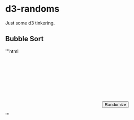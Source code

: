 # d3-randoms
Just some d3 tinkering.


## Bubble Sort
'''html
<!DOCTYPE html>
<meta charset="utf-8">

<script type="text/javascript" src="d3.min.js"></script>
<svg></svg>
<button onclick="randomCircles()">Randomize</button>
<script>
// Adapted from http://martin.ankerl.com/2009/12/09/how-to-create-random-colors-programmatically/
var randomColor = (function(){
  var golden_ratio_conjugate = 0.618033988749895;
  var h = Math.random();
  var hslToRgb = function (h, s, l){
      var r, g, b;
      if(s == 0){
          r = g = b = l; // achromatic
      }else{
          function hue2rgb(p, q, t){
              if(t < 0) t += 1;
              if(t > 1) t -= 1;
              if(t < 1/6) return p + (q - p) * 6 * t;
              if(t < 1/2) return q;
              if(t < 2/3) return p + (q - p) * (2/3 - t) * 6;
              return p;
          }
          var q = l < 0.5 ? l * (1 + s) : l + s - l * s;
          var p = 2 * l - q;
          r = hue2rgb(p, q, h + 1/3);
          g = hue2rgb(p, q, h);
          b = hue2rgb(p, q, h - 1/3);
      }
      return '#'+Math.round(r * 255).toString(16)+Math.round(g * 255).toString(16)+Math.round(b * 255).toString(16);
  };
  
  return function(){
    h += golden_ratio_conjugate;
    h %= 1;
    return hslToRgb(h, 0.5, 0.60);
  };
})();
</script>

<script>
function randomArray(num_values){
	for (var A=[],i=0;i<num_values; ++i) A[i]=i+1;
	// http://stackoverflow.com/questions/962802#962890
	function shuffle(array) {
  		var tmp, current, top = array.length;
  		if(top) while(--top) {
    		current = Math.floor(Math.random() * (top + 1));
    		tmp = array[current];
    		array[current] = array[top];
    		array[top] = tmp;
  		}
  	return array;
	}
	return shuffle(A);
}
</script>

<script>
	//See http://martin.ankerl.com/2009/12/09/how-to-create-random-colors-programmatically/
	//and http://bl.ocks.org/jdarling/06019d16cb5fd6795edf
	// for randomness in colors
	var SVG_WIDTH = 900,
		SVG_HEIGHT = 240;
	var CIRCLE_PADDING = 1;
	var data = randomArray(10);
	var svg = d3.select("svg")
				.attr("width", SVG_WIDTH)
				.attr("height", SVG_HEIGHT);
	g = svg.append("g");
	
	function update(data){
		var t = d3.transition().duration(1750);
		var max_radius = Math.sqrt(Math.max.apply(Math, data)),
			section_width_out_padding = (SVG_WIDTH / data.length) - (2 * CIRCLE_PADDING); //punny
		
		var gradient = svg.append("defs")
				  	  .selectAll("radialGradient")
				  	  .data(data)
				  	  .enter()
				  	  .append("radialGradient")
				      .attr("id", function(d, i){
				      	return "grad" + i;
				      })
				      .attr("x1", "0%")
				      .attr("y1", "0%")
				      .attr("x2", "100%")
				      .attr("y2", "100%")
				      .attr("spreadMethod", "pad");
		gradient.append("stop")
			    .attr("offset", "0%")
			    .attr("stop-color", "white")
			    .attr("stop-opacity", 0.8);
    	gradient.append("stop")
    			.attr("offset", "100%")
    			.attr("stop-color", randomColor)
    			.attr("stop-opacity", 0.8);
		//JOIN
		var circles = g.selectAll("circle")
					   .data(data, function(d){ return d; }); //update selection
		//EXIT
		circles.exit() //get exit selection
			   .attr("class", "exit")
			   .transition(t)
			   .attr("cy", 200)
			   .style("fill-opacity", 1e-6)
      		   .remove();
      	//UPDATE
      	circles.attr("class", "update")
      		   .attr("cy", 120)
      		   .style("fill-opacity", 1)
      		   .transition(t)
      		   .attr("r", function(d) { return section_width_out_padding * (Math.sqrt(d) / max_radius) / 2; })
      		   .attr("cx", function(d, i){
      		   		return (i * (section_width_out_padding + 2 * CIRCLE_PADDING)) + CIRCLE_PADDING + (section_width_out_padding / 2);
      		   });
      	//ENTER
      	circles.enter()
      		   .append("circle")
      		   .attr("class", "enter")
      		   .attr("cy", 80)
      		   .attr("cx", function(d, i){
      		   		return (i * (section_width_out_padding + 2 * CIRCLE_PADDING)) + CIRCLE_PADDING + (section_width_out_padding / 2);
      		   })
      		   .attr("r", function(d) { return section_width_out_padding * (Math.sqrt(d) / max_radius) / 2; })
      		   .attr("fill", function(d, i){
					return "url(#grad" + i + ")"
				})
      		   .style("fill-opacity", 1e-6)
      		   .attr("stroke", "black")
      		   .transition(t)
      		   .attr("cy", 120)
       		   .style("fill-opacity", 1);
	}
	update(randomArray(10));
	function randomCircles(){
		var r = Math.floor((Math.random(10) * 10) + 10);
		update(randomArray(r));
		return;
	}
/*
	var circle = svg.selectAll("circle")
					.data(data)
					.enter()
					.append("circle")
					.attr("cy", SVG_HEIGHT / 2)
					.attr("cx", function(d, i) {
						return (i * (section_width_out_padding + 2 * CIRCLE_PADDING)) + CIRCLE_PADDING + (section_width_out_padding / 2);
						
					})
					.attr("r", function(d) { return section_width_out_padding * (Math.sqrt(d) / max_radius) / 2; })
					.attr("fill", function(d, i){
						return "url(#grad" + i + ")"
					})
					.attr("opacity", 0.8)
					.attr("stroke", "black");
*/
</script>
'''
